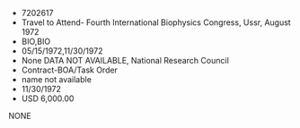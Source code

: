 * 7202617
* Travel to Attend- Fourth International Biophysics Congress, Ussr, August 1972
* BIO,BIO
* 05/15/1972,11/30/1972
* None   DATA NOT AVAILABLE, National Research Council
* Contract-BOA/Task Order
*   name not available
* 11/30/1972
* USD 6,000.00

NONE